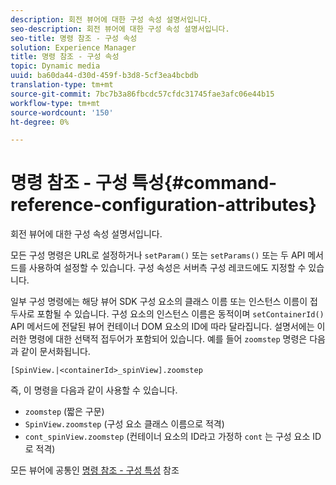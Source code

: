 ```yaml
---
description: 회전 뷰어에 대한 구성 속성 설명서입니다.
seo-description: 회전 뷰어에 대한 구성 속성 설명서입니다.
seo-title: 명령 참조 - 구성 속성
solution: Experience Manager
title: 명령 참조 - 구성 속성
topic: Dynamic media
uuid: ba60da44-d30d-459f-b3d8-5cf3ea4bcbdb
translation-type: tm+mt
source-git-commit: 7bc7b3a86fbcdc57cfdc31745fae3afc06e44b15
workflow-type: tm+mt
source-wordcount: '150'
ht-degree: 0%

---
```



# 명령 참조 - 구성 특성{#command-reference-configuration-attributes}

회전 뷰어에 대한 구성 속성 설명서입니다.

모든 구성 명령은 URL로 설정하거나 `setParam()` 또는 `setParams()` 또는 두 API 메서드를 사용하여 설정할 수 있습니다. 구성 속성은 서버측 구성 레코드에도 지정할 수 있습니다.

일부 구성 명령에는 해당 뷰어 SDK 구성 요소의 클래스 이름 또는 인스턴스 이름이 접두사로 포함될 수 있습니다. 구성 요소의 인스턴스 이름은 동적이며 `setContainerId()` API 메서드에 전달된 뷰어 컨테이너 DOM 요소의 ID에 따라 달라집니다. 설명서에는 이러한 명령에 대한 선택적 접두어가 포함되어 있습니다. 예를 들어 `zoomstep` 명령은 다음과 같이 문서화됩니다.

`[SpinView.|<containerId>_spinView].zoomstep`

즉, 이 명령을 다음과 같이 사용할 수 있습니다.

* `zoomstep` (짧은 구문)
* `SpinView.zoomstep` (구성 요소 클래스 이름으로 적격)
* `cont_spinView.zoomstep` (컨테이너 요소의 ID라고 가정하 `cont` 는 구성 요소 ID로 적격)

모든 뷰어에 공통인 [명령 참조 - 구성 특성](../../../r-html5-viewer-20-cmdref-configattrib/r-html5-viewer-20-cmdref-configattrib.md#concept-850e0f2c49b949deb7cfbfd330d329bd) 참조
